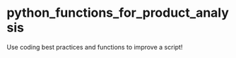 # python_functions_for_product_analysis
Use coding best practices and functions to improve a script!
